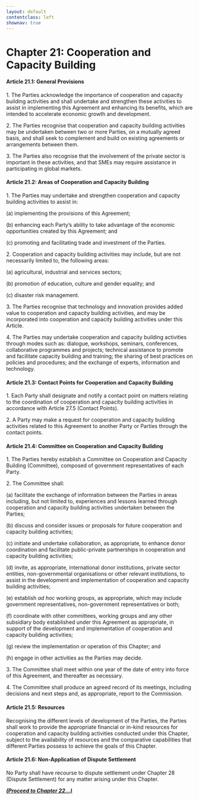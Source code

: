 ```yaml
---
layout: default
contentclass: left
shownav: true
---
```

# Chapter 21: Cooperation and Capacity Building

#### Article 21.1: General Provisions

1\. The Parties acknowledge the importance of cooperation and capacity building activities and shall undertake and strengthen these activities to assist in implementing this Agreement and enhancing its benefits, which are intended to accelerate economic growth and development.

2\. The Parties recognise that cooperation and capacity building activities may be undertaken between two or more Parties, on a mutually agreed basis, and shall seek to complement and build on existing agreements or arrangements between them.

3\. The Parties also recognise that the involvement of the private sector is important in these activities, and that SMEs may require assistance in participating in global markets.

#### Article 21.2: Areas of Cooperation and Capacity Building

1\. The Parties may undertake and strengthen cooperation and capacity building activities to assist in:

(a) implementing the provisions of this Agreement;

(b) enhancing each Party’s ability to take advantage of the economic opportunities created by this Agreement; and

(c) promoting and facilitating trade and investment of the Parties.

2\. Cooperation and capacity building activities may include, but are not necessarily limited to, the following areas:

(a) agricultural, industrial and services sectors;

(b) promotion of education, culture and gender equality; and

(c) disaster risk management.

3\. The Parties recognise that technology and innovation provides added value to cooperation and capacity building activities, and may be incorporated into cooperation and capacity building activities under this Article.

4\. The Parties may undertake cooperation and capacity building activities through modes such as: dialogue, workshops, seminars, conferences, collaborative programmes and projects; technical assistance to promote and facilitate capacity building and training; the sharing of best practices on policies and procedures; and the exchange of experts, information and technology.

#### Article 21.3: Contact Points for Cooperation and Capacity Building

1\. Each Party shall designate and notify a contact point on matters relating to the coordination of cooperation and capacity building activities in accordance with Article 27.5 (Contact Points).

2\. A Party may make a request for cooperation and capacity building activities related to this Agreement to another Party or Parties through the contact points.

#### Article 21.4: Committee on Cooperation and Capacity Building

1\. The Parties hereby establish a Committee on Cooperation and Capacity Building (Committee), composed of government representatives of each Party.

2\. The Committee shall:

(a) facilitate the exchange of information between the Parties in areas including, but not limited to, experiences and lessons learned through cooperation and capacity building activities undertaken between the Parties;

(b) discuss and consider issues or proposals for future cooperation and capacity building activities;

(c) initiate and undertake collaboration, as appropriate, to enhance donor coordination and facilitate public-private partnerships in cooperation and capacity building activities;

(d) invite, as appropriate, international donor institutions, private sector entities, non-governmental organisations or other relevant institutions, to assist in the development and implementation of cooperation and capacity building activities;

(e) establish _ad hoc_ working groups, as appropriate, which may include government representatives, non-government representatives or both;

(f) coordinate with other committees, working groups and any other subsidiary body established under this Agreement as appropriate, in support of the development and implementation of cooperation and capacity building activities;

(g) review the implementation or operation of this Chapter; and

(h) engage in other activities as the Parties may decide.

3\. The Committee shall meet within one year of the date of entry into force of this Agreement, and thereafter as necessary.

4\. The Committee shall produce an agreed record of its meetings, including decisions and next steps and, as appropriate, report to the Commission.

#### Article 21.5: Resources

Recognising the different levels of development of the Parties, the Parties shall work to provide the appropriate financial or in-kind resources for cooperation and capacity building activities conducted under this Chapter, subject to the availability of resources and the comparative capabilities that different Parties possess to achieve the goals of this Chapter.

#### Article 21.6: Non-Application of Dispute Settlement

No Party shall have recourse to dispute settlement under Chapter 28 (Dispute Settlement) for any matter arising under this Chapter.

[**_(Proceed to Chapter 22...)_**](ch22.html)

